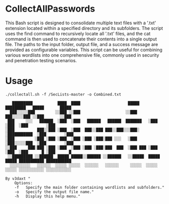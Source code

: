 # CollectAllPasswords
 
 
This Bash script is designed to consolidate multiple text files with a '.txt' extension located within a specified directory and its subfolders. The script uses the find command to recursively locate all '.txt' files, and the cat command is then used to concatenate their contents into a single output file. The paths to the input folder, output file, and a success message are provided as configurable variables. This script can be useful for combining various wordlists into one comprehensive file, commonly used in security and penetration testing scenarios.

# Usage
```
./collectall.sh -f /SecLists-master -o Combined.txt

   █████████           ████  ████                     █████      █████████   █████       █████         
  ███░░░░░███         ░░███ ░░███                    ░░███      ███░░░░░███ ░░███       ░░███          
 ███     ░░░   ██████  ░███  ░███   ██████   ██████  ███████   ░███    ░███  ░███        ░███          
░███          ███░░███ ░███  ░███  ███░░███ ███░░███░░░███░    ░███████████  ░███        ░███          
░███         ░███ ░███ ░███  ░███ ░███ ░███░███ ░░░   ░███     ░███░░░░░███  ░███        ░███          
░░███     ███░███ ░███ ░███  ░███ ░███ ░███░███  ███  ░███ ███ ░███    ░███  ░███      █ ░███      █   
 ░░█████████ ░░██████  █████ █████░░██████ ░░██████   ░░█████  █████   █████ ███████████ ███████████   
  ░░░░░░░░░   ░░░░░░  ░░░░░ ░░░░░  ░░░░░░   ░░░░░░     ░░░░░  ░░░░░   ░░░░░ ░░░░░░░░░░░ ░░░░░░░░░░░    
                                                                                          By v3daxt "
    Options:
    -f   Specify the main folder containing wordlists and subfolders."
    -o   Specify the output file name."
    -h   Display this help menu."



```
